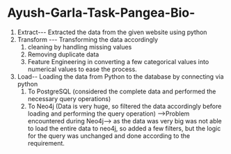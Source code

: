 # Ayush-Garla-Task-Pangea-Bio-
1. Extract---
    Extracted the data from the given website using python
2. Transform ---
    Transforming the data accordingly 
    1. cleaning by handling missing values
    2. Removing duplicate data 
    3. Feature Engineering in converting a few categorical values into numerical values to ease the process.
3. Load--
    Loading the data from Python to the database by connecting via python
    1. To PostgreSQL (considered the complete data and performed the necessary query operations)
    2. To Neo4j (Data is very huge, so filtered the data accordingly before loading and performing the query operation)
       -->Problem encountered during Neo4j--> as the data was very big was not able to load the entire data to neo4j, so added a few filters, but the logic for the query was unchanged and done according to the requirement.

